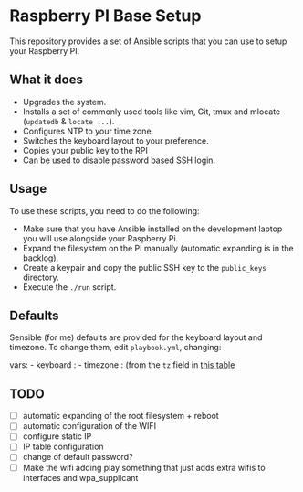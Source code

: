 # Raspberry PI Base Setup
This repository provides a set of Ansible scripts that you can use to setup your Raspberry PI.

## What it does
 - Upgrades the system.
 - Installs a set of commonly used tools like vim, Git, tmux and mlocate (`updatedb` & `locate ...`).
 - Configures NTP to your time zone.
 - Switches the keyboard layout to your preference.
 - Copies your public key to the RPI
 - Can be used to disable password based SSH login.

## Usage
To use these scripts, you need to do the following:

 - Make sure that you have Ansible installed on the development laptop you will use alongside your Raspberry Pi.
 - Expand the filesystem on the PI manually (automatic expanding is in the backlog).
 - Create a keypair and copy the public SSH key to the `public_keys` directory.
 - Execute the `./run` script.
 
## Defaults
Sensible (for me) defaults are provided for the keyboard layout and timezone. To change them, edit `playbook.yml`, changing:

  vars:
    - keyboard : <your keyboard code>
    - timezone : <your timezone> (from the `tz` field in [this table](https://en.wikipedia.org/wiki/List_of_tz_database_time_zones)
 
## TODO
 - [ ] automatic expanding of the root filesystem + reboot
 - [ ] automatic configuration of the WIFI
 - [ ] configure static IP
 - [ ] IP table configuration
 - [ ] change of default password?
 - [ ] Make the wifi adding play something that just adds extra wifis to interfaces and wpa_supplicant
